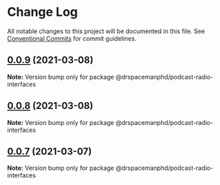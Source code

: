 # Change Log

All notable changes to this project will be documented in this file.
See [Conventional Commits](https://conventionalcommits.org) for commit guidelines.

## [0.0.9](https://github.com/drspacemanphd/podcast-radio-web/compare/@drspacemanphd/podcast-radio-interfaces@0.0.8...@drspacemanphd/podcast-radio-interfaces@0.0.9) (2021-03-08)

**Note:** Version bump only for package @drspacemanphd/podcast-radio-interfaces





## [0.0.8](https://github.com/drspacemanphd/podcast-radio-web/compare/@drspacemanphd/podcast-radio-interfaces@0.0.7...@drspacemanphd/podcast-radio-interfaces@0.0.8) (2021-03-08)

**Note:** Version bump only for package @drspacemanphd/podcast-radio-interfaces





## [0.0.7](https://github.com/drspacemanphd/podcast-radio-web/compare/@drspacemanphd/podcast-radio-interfaces@0.0.6...@drspacemanphd/podcast-radio-interfaces@0.0.7) (2021-03-07)

**Note:** Version bump only for package @drspacemanphd/podcast-radio-interfaces
